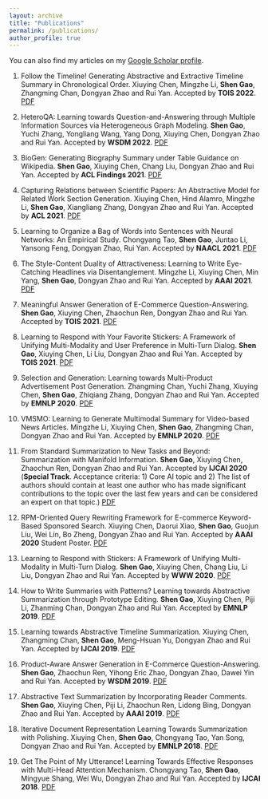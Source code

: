 ```yaml
---
layout: archive
title: "Publications"
permalink: /publications/
author_profile: true
---
```


You can also find my articles on my [Google Scholar profile](https://scholar.google.com/citations?user=Xb5yz-YAAAAJ&hl=zh-CN).

1. Follow the Timeline! Generating Abstractive and Extractive Timeline Summary in Chronological Order. Xiuying Chen, Mingzhe Li, **Shen Gao**, Zhangming Chan, Dongyan Zhao and Rui Yan. Accepted by **TOIS 2022**. [PDF](/)

1. HeteroQA: Learning towards Question-and-Answering through Multiple Information Sources via Heterogeneous Graph Modeling. **Shen Gao**, Yuchi Zhang, Yongliang Wang, Yang Dong, Xiuying Chen, Dongyan Zhao and Rui Yan. Accepted by **WSDM 2022**. [PDF](/files/2022-wsdm-antqa.pdf)

1. BioGen: Generating Biography Summary under Table Guidance on Wikipedia. **Shen Gao**, Xiuying Chen, Chang Liu, Dongyan Zhao and Rui Yan. Accepted by **ACL Findings 2021**. [PDF](/files/2021-aclfindings-table-summ.pdf)

1. Capturing Relations between Scientific Papers: An Abstractive Model for Related Work Section Generation. Xiuying Chen, Hind Alamro, Mingzhe Li, **Shen Gao**, Xiangliang Zhang, Dongyan Zhao and Rui Yan. Accepted by **ACL 2021**. [PDF](/files/2021-acl-survey-gen.pdf)

1. Learning to Organize a Bag of Words into Sentences with Neural Networks: An Empirical Study. Chongyang Tao, **Shen Gao**, Juntao Li, Yansong Feng, Dongyan Zhao, Rui Yan. Accepted by **NAACL 2021**. [PDF](/files/2021-naacl-set2seq.pdf)

1. The Style-Content Duality of Attractiveness: Learning to Write Eye-Catching Headlines via Disentanglement. Mingzhe Li, Xiuying Chen, Min Yang, **Shen Gao**, Dongyan Zhao and Rui Yan. Accepted by **AAAI 2021**. [PDF](/files/2021-aaai-style-summ.pdf)

1. Meaningful Answer Generation of E-Commerce Question-Answering. **Shen Gao**, Xiuying Chen, Zhaochun Ren, Dongyan Zhao and Rui Yan. Accepted by **TOIS 2021**. [PDF](/files/2021-tois-memqa.pdf)

1. Learning to Respond with Your Favorite Stickers: A Framework of Unifying Multi-Modality and User Preference in Multi-Turn Dialog. **Shen Gao**, Xiuying Chen, Li Liu, Dongyan Zhao and Rui Yan. Accepted by **TOIS 2021**. [PDF](/files/2021-tois-sticker.pdf)

1. Selection and Generation: Learning towards Multi-Product Advertisement Post Generation. Zhangming Chan, Yuchi Zhang, Xiuying Chen, **Shen Gao**, Zhiqiang Zhang, Dongyan Zhao and Rui Yan. Accepted by **EMNLP 2020**. [PDF](/files/2020-emnlp-adpost.pdf)

1. VMSMO: Learning to Generate Multimodal Summary for Video-based News Articles. Mingzhe Li, Xiuying Chen, **Shen Gao**, Zhangming Chan, Dongyan Zhao and Rui Yan. Accepted by **EMNLP 2020**. [PDF](/files/2020-emnlp-mmsumm.pdf)
    
1. From Standard Summarization to New Tasks and Beyond: Summarization with Manifold Information. **Shen Gao**, Xiuying Chen, Zhaochun Ren, Dongyan Zhao and Rui Yan. Accepted by **IJCAI 2020** (**Special Track**. Acceptance criteria: 1) Core AI topic and 2) The list of authors should contain at least one author who has made significant contributions to the topic over the last few years and can be considered an expert on that topic.) [PDF](/files/2020-ijcai-summ-survey.pdf)

1. RPM-Oriented Query Rewriting Framework for E-commerce Keyword-Based Sponsored Search. Xiuying Chen, Daorui Xiao, **Shen Gao**, Guojun Liu, Wei Lin, Bo Zheng, Dongyan Zhao and Rui Yan. Accepted by **AAAI 2020** Student Poster. [PDF](/files/2020-aaai-query-rewrite.pdf)
    
1. Learning to Respond with Stickers: A Framework of Unifying Multi-Modality in Multi-Turn Dialog. **Shen Gao**, Xiuying Chen, Chang Liu, Li Liu, Dongyan Zhao and Rui Yan. Accepted by **WWW 2020**. [PDF](/files/2020-www.sticker.pdf)
    
1. How to Write Summaries with Patterns? Learning towards Abstractive Summarization through Prototype Editing. **Shen Gao**, Xiuying Chen, Piji Li, Zhanming Chan, Dongyan Zhao and Rui Yan. Accepted by **EMNLP 2019**. [PDF](/files/2019-emnlp-proto.pdf)

1. Learning towards Abstractive Timeline Summarization. Xiuying Chen, Zhangming Chan, **Shen Gao**, Meng-Hsuan Yu, Dongyan Zhao and Rui Yan. Accepted by **IJCAI 2019**. [PDF](/files/2019-ijcai-timeline.pdf)
    
1. Product-Aware Answer Generation in E-Commerce Question-Answering. **Shen Gao**, Zhaochun Ren, Yihong Eric Zhao, Dongyan Zhao, Dawei Yin and Rui Yan. Accepted by **WSDM 2019**. [PDF](/files/2019-wsdm-ecom-qa.pdf)

1. Abstractive Text Summarization by Incorporating Reader Comments. **Shen Gao**, Xiuying Chen, Piji Li, Zhaochun Ren, Lidong Bing, Dongyan Zhao and Rui Yan. Accepted by **AAAI 2019**. [PDF](/files/2019-aaai-reader.pdf)

1. Iterative Document Representation Learning Towards Summarization with Polishing. Xiuying Chen, **Shen Gao**, Chongyang Tao, Yan Song, Dongyan Zhao and Rui Yan. Accepted by **EMNLP 2018**. [PDF](/files/2018-emnlp-polish.pdf) 

1. Get The Point of My Utterance! Learning Towards Effective Responses with Multi-Head Attention Mechanism. Chongyang Tao, **Shen Gao**, Mingyue Shang, Wei Wu, Dongyan Zhao and Rui Yan. Accepted by **IJCAI 2018**. [PDF](/files/2018-ijcai-multi-head.pdf)
